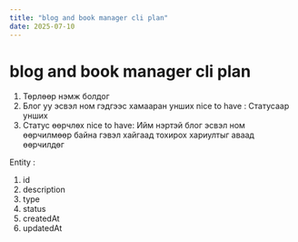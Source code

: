 ```yaml
---
title: "blog and book manager cli plan"
date: 2025-07-10
---
```


# blog and book manager cli plan

1. Төрлөөр нэмж болдог
2. Блог уу эсвэл ном гэдгээс хамааран унших
   nice to have :
   Статусаар унших
3. Статус өөрчлөх
   nice to have:
   Ийм нэртэй блог эсвэл ном өөрчилмөөр байна гэвэл хайгаад тохирох хариултыг аваад өөрчилдөг

Entity :

1. id
2. description
3. type
4. status
5. createdAt
6. updatedAt
